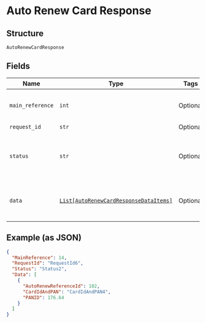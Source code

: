 
# Auto Renew Card Response

## Structure

`AutoRenewCardResponse`

## Fields

| Name | Type | Tags | Description |
|  --- | --- | --- | --- |
| `main_reference` | `int` | Optional | Main reference number for tracking.<br>Example: 123455 |
| `request_id` | `str` | Optional | API |
| `status` | `str` | Optional | Indicates overall status of the request. Allowed values: SUCCES, FAILED, PARTIAL_SUCCESS |
| `data` | [`List[AutoRenewCardResponseDataItems]`](../../doc/models/auto-renew-card-response-data-items.md) | Optional | List of Auto Renew reference entity. The fields of this entity are described below. |

## Example (as JSON)

```json
{
  "MainReference": 14,
  "RequestId": "RequestId6",
  "Status": "Status2",
  "Data": [
    {
      "AutoRenewReferenceId": 102,
      "CardIdAndPAN": "CardIdAndPAN4",
      "PANID": 176.64
    }
  ]
}
```


